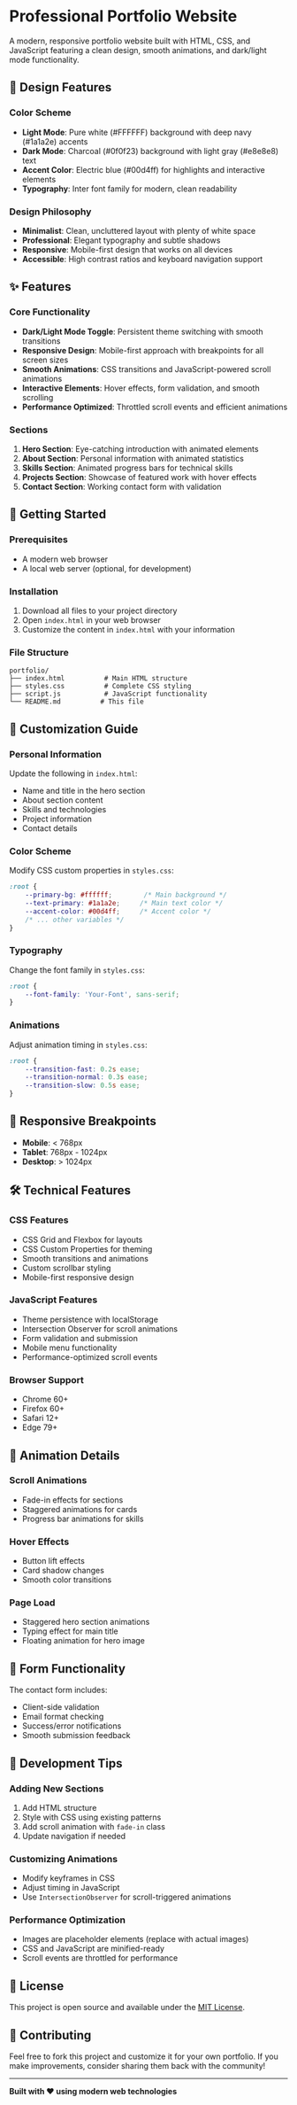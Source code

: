 # Professional Portfolio Website

A modern, responsive portfolio website built with HTML, CSS, and JavaScript featuring a clean design, smooth animations, and dark/light mode functionality.

## 🎨 Design Features

### Color Scheme
- **Light Mode**: Pure white (#FFFFFF) background with deep navy (#1a1a2e) accents
- **Dark Mode**: Charcoal (#0f0f23) background with light gray (#e8e8e8) text
- **Accent Color**: Electric blue (#00d4ff) for highlights and interactive elements
- **Typography**: Inter font family for modern, clean readability

### Design Philosophy
- **Minimalist**: Clean, uncluttered layout with plenty of white space
- **Professional**: Elegant typography and subtle shadows
- **Responsive**: Mobile-first design that works on all devices
- **Accessible**: High contrast ratios and keyboard navigation support

## ✨ Features

### Core Functionality
- **Dark/Light Mode Toggle**: Persistent theme switching with smooth transitions
- **Responsive Design**: Mobile-first approach with breakpoints for all screen sizes
- **Smooth Animations**: CSS transitions and JavaScript-powered scroll animations
- **Interactive Elements**: Hover effects, form validation, and smooth scrolling
- **Performance Optimized**: Throttled scroll events and efficient animations

### Sections
1. **Hero Section**: Eye-catching introduction with animated elements
2. **About Section**: Personal information with animated statistics
3. **Skills Section**: Animated progress bars for technical skills
4. **Projects Section**: Showcase of featured work with hover effects
5. **Contact Section**: Working contact form with validation

## 🚀 Getting Started

### Prerequisites
- A modern web browser
- A local web server (optional, for development)

### Installation
1. Download all files to your project directory
2. Open `index.html` in your web browser
3. Customize the content in `index.html` with your information

### File Structure
```
portfolio/
├── index.html          # Main HTML structure
├── styles.css          # Complete CSS styling
├── script.js           # JavaScript functionality
└── README.md          # This file
```

## 🎯 Customization Guide

### Personal Information
Update the following in `index.html`:
- Name and title in the hero section
- About section content
- Skills and technologies
- Project information
- Contact details

### Color Scheme
Modify CSS custom properties in `styles.css`:
```css
:root {
    --primary-bg: #ffffff;        /* Main background */
    --text-primary: #1a1a2e;     /* Main text color */
    --accent-color: #00d4ff;     /* Accent color */
    /* ... other variables */
}
```

### Typography
Change the font family in `styles.css`:
```css
:root {
    --font-family: 'Your-Font', sans-serif;
}
```

### Animations
Adjust animation timing in `styles.css`:
```css
:root {
    --transition-fast: 0.2s ease;
    --transition-normal: 0.3s ease;
    --transition-slow: 0.5s ease;
}
```

## 📱 Responsive Breakpoints

- **Mobile**: < 768px
- **Tablet**: 768px - 1024px
- **Desktop**: > 1024px

## 🛠️ Technical Features

### CSS Features
- CSS Grid and Flexbox for layouts
- CSS Custom Properties for theming
- Smooth transitions and animations
- Custom scrollbar styling
- Mobile-first responsive design

### JavaScript Features
- Theme persistence with localStorage
- Intersection Observer for scroll animations
- Form validation and submission
- Mobile menu functionality
- Performance-optimized scroll events

### Browser Support
- Chrome 60+
- Firefox 60+
- Safari 12+
- Edge 79+

## 🎨 Animation Details

### Scroll Animations
- Fade-in effects for sections
- Staggered animations for cards
- Progress bar animations for skills

### Hover Effects
- Button lift effects
- Card shadow changes
- Smooth color transitions

### Page Load
- Staggered hero section animations
- Typing effect for main title
- Floating animation for hero image

## 📝 Form Functionality

The contact form includes:
- Client-side validation
- Email format checking
- Success/error notifications
- Smooth submission feedback

## 🔧 Development Tips

### Adding New Sections
1. Add HTML structure
2. Style with CSS using existing patterns
3. Add scroll animation with `fade-in` class
4. Update navigation if needed

### Customizing Animations
- Modify keyframes in CSS
- Adjust timing in JavaScript
- Use `IntersectionObserver` for scroll-triggered animations

### Performance Optimization
- Images are placeholder elements (replace with actual images)
- CSS and JavaScript are minified-ready
- Scroll events are throttled for performance

## 📄 License

This project is open source and available under the [MIT License](LICENSE).

## 🤝 Contributing

Feel free to fork this project and customize it for your own portfolio. If you make improvements, consider sharing them back with the community!

---

**Built with ❤️ using modern web technologies**


